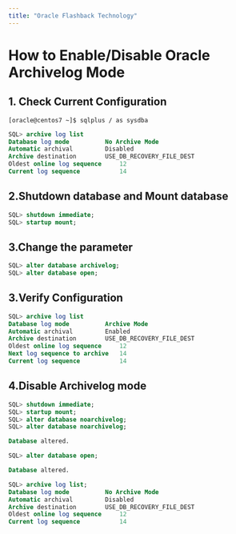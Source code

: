 ```yaml
---
title: "Oracle Flashback Technology"
---
```


# How to Enable/Disable Oracle Archivelog Mode

## 1. Check Current Configuration

`[oracle@centos7 ~]$ sqlplus / as sysdba`

```SQL
SQL> archive log list
Database log mode	       No Archive Mode
Automatic archival	       Disabled
Archive destination	       USE_DB_RECOVERY_FILE_DEST
Oldest online log sequence     12
Current log sequence	       14
```

## 2.Shutdown database and Mount database

```SQL
SQL> shutdown immediate;
SQL> startup mount;
```
## 3.Change the parameter
```SQL
SQL> alter database archivelog;
SQL> alter database open;
```
## 3.Verify Configuration

```SQL
SQL> archive log list
Database log mode	       Archive Mode
Automatic archival	       Enabled
Archive destination	       USE_DB_RECOVERY_FILE_DEST
Oldest online log sequence     12
Next log sequence to archive   14
Current log sequence	       14
```
## 4.Disable Archivelog mode

```SQL
SQL> shutdown immediate;
SQL> startup mount;
SQL> alter database noarchivelog;
SQL> alter database noarchivelog;

Database altered.

SQL> alter database open;

Database altered.

SQL> archive log list;
Database log mode	       No Archive Mode
Automatic archival	       Disabled
Archive destination	       USE_DB_RECOVERY_FILE_DEST
Oldest online log sequence     12
Current log sequence	       14
```
